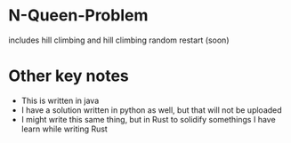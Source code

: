 # N-Queen-Problem
includes hill climbing and hill climbing random restart (soon)

# Other key notes
- This is written in java
- I have a solution written in python as well, but that will not be uploaded
- I might write this same thing, but in Rust to solidify somethings I have learn while writing Rust

